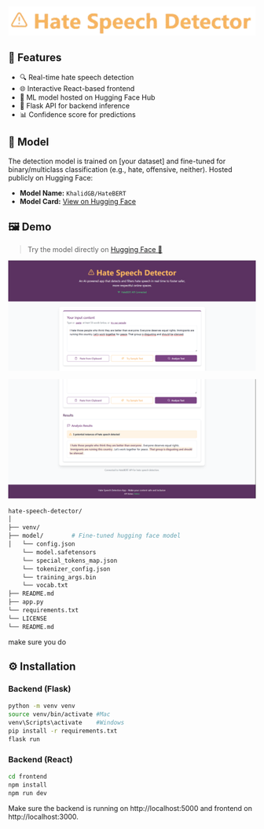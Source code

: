 <p align="center">
    <img src="./logo.png"/>
</p>

## 🚀 Features

- 🔍 Real-time hate speech detection
- 🌐 Interactive React-based frontend
- 🧠 ML model hosted on Hugging Face Hub
- 🐍 Flask API for backend inference
- 📊 Confidence score for predictions


## 🧠 Model

The detection model is trained on [your dataset] and fine-tuned for binary/multiclass classification (e.g., hate, offensive, neither). Hosted publicly on Hugging Face:

- **Model Name:** `KhalidGB/HateBERT`
- **Model Card:** [View on Hugging Face](https://huggingface.co/KhalidGB/HateBERT)

## 🖼️ Demo

> Try the model directly on [Hugging Face 🤗](https://huggingface.co/KhalidGB/HateBERT)

<p align="center">
    <img src="./demo1.png"/>
</p>

<p align="center">
    <img src="./demo2.png"/>
</p>

```bash
hate-speech-detector/
│
├── venv/       
├── model/        # Fine-tuned hugging face model
│   └── config.json
    └── model.safetensors
    └── special_tokens_map.json
    └── tokenizer_config.json
    └── training_args.bin
    └── vocab.txt
├── README.md
├── app.py
└── requirements.txt
└── LICENSE
└── README.md
```
make sure you do


## ⚙️ Installation

### Backend (Flask)

```bash
python -m venv venv
source venv/bin/activate #Mac
venv\Scripts\activate    #Windows
pip install -r requirements.txt
flask run
```

### Backend (React)
```bash
cd frontend
npm install
npm run dev
```
Make sure the backend is running on http://localhost:5000 and frontend on http://localhost:3000.